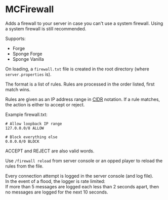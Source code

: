 # MCFirewall

Adds a firewall to your server in case you can't use a system firewall. Using a system firewall is still recommended.

Supports:

 - Forge
 - Sponge Forge
 - Sponge Vanilla

On loading, a `firewall.txt` file is created in the root directory (where `server.properties` is).

The format is a list of rules. Rules are processed in the order listed, first match wins.

Rules are given as an IP address range in [CIDR](https://en.wikipedia.org/wiki/Classless_Inter-Domain_Routing) notation. If a rule matches, the action is either to accept or reject.

Example firewall.txt:

```
# Allow loopback IP range
127.0.0.0/8 ALLOW

# Block everything else
0.0.0.0/0 BLOCK
```

ACCEPT and REJECT are also valid words.

Use `/firewall reload` from server console or an opped player to reload the rules from the file.

Every connection attempt is logged in the server console (and log file).  
In the event of a flood, the logger is rate limited:  
If more than 5 messages are logged each less than 2 seconds apart, then no messages are logged for the next 10 seconds.
